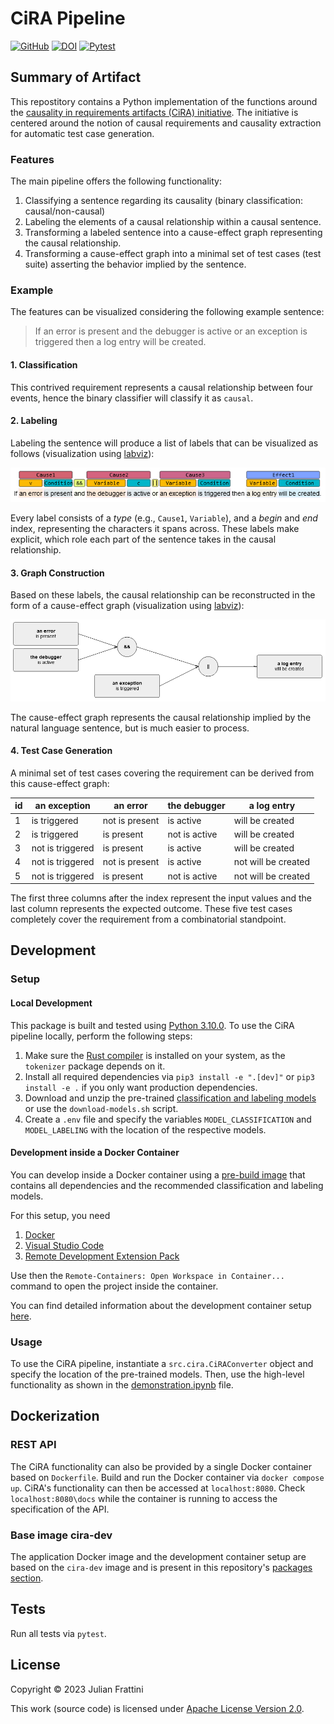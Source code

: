 # CiRA Pipeline

[![GitHub](https://img.shields.io/github/license/JulianFrattini/cira)](./LICENSE)
[![DOI](https://zenodo.org/badge/DOI/10.5281/zenodo.7186287.svg)](https://doi.org/10.5281/zenodo.7186287)
[![Pytest](https://github.com/JulianFrattini/cira/actions/workflows/pytest.yml/badge.svg)](https://github.com/JulianFrattini/cira/actions/workflows/pytest.yml)

## Summary of Artifact

This repostitory contains a Python implementation of the functions around the [causality in requirements artifacts (CiRA) initiative](http://www.cira.bth.se/). The initiative is centered around the notion of causal requirements and causality extraction for automatic test case generation. 

### Features

The main pipeline offers the following functionality:

1. Classifying a sentence regarding its causality (binary classification: causal/non-causal)
2. Labeling the elements of a causal relationship within a causal sentence.
3. Transforming a labeled sentence into a cause-effect graph representing the causal relationship.
4. Transforming a cause-effect graph into a minimal set of test cases (test suite) asserting the behavior implied by the sentence.

### Example

The features can be visualized considering the following example sentence:

> If an error is present and the debugger is active or an exception is triggered then a log entry will be created.

#### 1. Classification

This contrived requirement represents a causal relationship between four events, hence the binary classifier will classify it as `causal`. 

#### 2. Labeling

Labeling the sentence will produce a list of labels that can be visualized as follows (visualization using [labviz](https://github.com/JulianFrattini/labviz)):

![Visualization of the labeled causal sentence](./doc/visualization-labels.PNG)

Every label consists of a *type* (e.g., `Cause1`, `Variable`), and a *begin* and *end* index, representing the characters it spans across. These labels make explicit, which role each part of the sentence takes in the causal relationship. 

#### 3. Graph Construction

Based on these labels, the causal relationship can be reconstructed in the form of a cause-effect graph (visualization using [labviz](https://github.com/JulianFrattini/labviz)):

![Visualization of the derived cause-effect graph](./doc/visualization-graph.PNG)

The cause-effect graph represents the causal relationship implied by the natural language sentence, but is much easier to process. 

#### 4. Test Case Generation

A minimal set of test cases covering the requirement can be derived from this cause-effect graph:

| id | an exception | an error | the debugger | **a log entry** |
|---|---|---|---|---|
| 1 | is triggered | not is present | is active | will be created |
| 2 | is triggered | is present | not is active | will be created |
| 3 | not is triggered | is present | is active | will be created |
| 4 | not is triggered | not is present | is active | not will be created |
| 5 | not is triggered | is present | not is active | not will be created |

The first three columns after the index represent the input values and the last column represents the expected outcome. These five test cases completely cover the requirement from a combinatorial standpoint.

## Development

### Setup

#### Local Development

This package is built and tested using [Python 3.10.0](https://www.python.org/downloads/release/python-3100/). To use the CiRA pipeline locally, perform the following steps:

1. Make sure the [Rust compiler](https://www.rust-lang.org/tools/install) is installed on your system, as the `tokenizer` package depends on it.
2. Install all required dependencies via `pip3 install -e ".[dev]"` or `pip3 install -e .` if you only want production dependencies.
3. Download and unzip the pre-trained [classification and labeling models](https://doi.org/10.5281/zenodo.7186287) or use the `download-models.sh` script.
4. Create a `.env` file and specify the variables `MODEL_CLASSIFICATION` and `MODEL_LABELING` with the location of the respective models.

#### Development inside a Docker Container

You can develop inside a Docker container using a [pre-build image](https://github.com/JulianFrattini/cira/pkgs/container/cira-dev) that contains all dependencies and the recommended classification and labeling models.

For this setup, you need

1. [Docker](https://www.docker.com)
2. [Visual Studio Code](https://code.visualstudio.com)
3. [Remote Development Extension Pack](https://marketplace.visualstudio.com/items?itemName=ms-vscode-remote.vscode-remote-extensionpack)

Use then the `Remote-Containers: Open Workspace in Container...` command to open the project inside the container.

You can find detailed information about the development container setup [here](https://code.visualstudio.com/docs/remote/containers).

### Usage

To use the CiRA pipeline, instantiate a `src.cira.CiRAConverter` object and specify the location of the pre-trained models. Then, use the high-level functionality as shown in the [demonstration.ipynb](./demonstration.ipynb) file.

## Dockerization

### REST API

The CiRA functionality can also be provided by a single Docker container based on `Dockerfile`.
Build and run the Docker container via `docker compose up`.
CiRA's functionality can then be accessed at `localhost:8080`.
Check `localhost:8080\docs` while the container is running to access the specification of the API.

### Base image cira-dev

The application Docker image and the development container setup are based on the `cira-dev` image and is present in this repository's [packages section](https://github.com/JulianFrattini?tab=packages&repo_name=cira).

## Tests

Run all tests via `pytest`.

## License

Copyright © 2023 Julian Frattini

This work (source code) is licensed under  [Apache License Version 2.0](./LICENSE).

